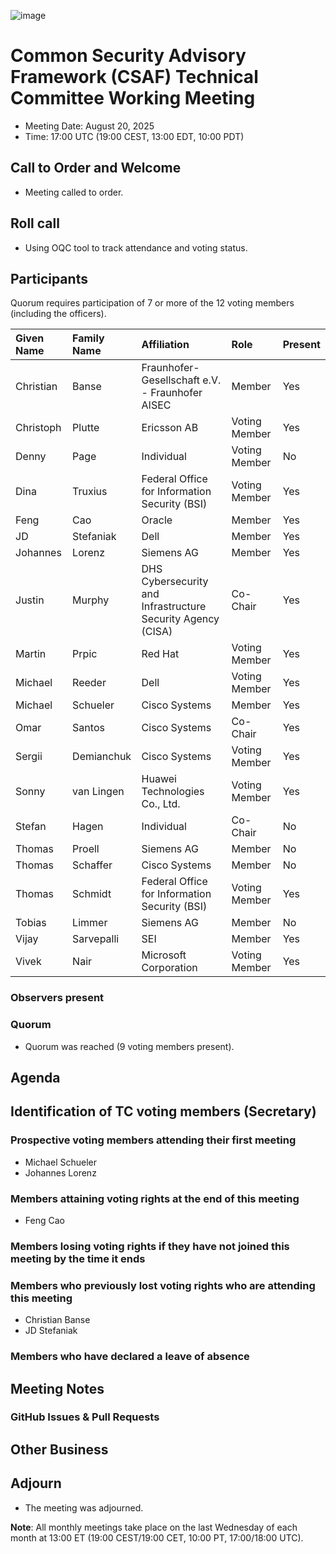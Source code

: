![image](https://user-images.githubusercontent.com/1690898/139102180-5c1e2583-14f1-4f58-ab2b-9e3807ed529c.png)

# Common Security Advisory Framework (CSAF) Technical Committee Working Meeting

- Meeting Date: August 20, 2025
- Time: 17:00 UTC (19:00 CEST, 13:00 EDT, 10:00 PDT)

## Call to Order and Welcome

- Meeting called to order.

## Roll call

- Using OQC tool to track attendance and voting status.

## Participants

Quorum requires participation of 7 or more of the 12 voting members (including the officers).

| Given Name | Family Name | Affiliation                                                 | Role          | Present |
|:-----------|:------------|:------------------------------------------------------------|:--------------|:--------|
| Christian  | Banse       | Fraunhofer-Gesellschaft e.V. - Fraunhofer AISEC             | Member        | Yes     |
| Christoph  | Plutte      | Ericsson AB                                                 | Voting Member | Yes     |
| Denny      | Page        | Individual                                                  | Voting Member | No      |
| Dina       | Truxius     | Federal Office for Information Security (BSI)               | Voting Member | Yes     |
| Feng       | Cao         | Oracle                                                      | Member        | Yes     |
| JD         | Stefaniak   | Dell                                                        | Member        | Yes     |
| Johannes   | Lorenz      | Siemens AG                                                  | Member        | Yes     |
| Justin     | Murphy      | DHS Cybersecurity and Infrastructure Security Agency (CISA) | Co-Chair      | Yes     |
| Martin     | Prpic       | Red Hat                                                     | Voting Member | Yes     |
| Michael    | Reeder      | Dell                                                        | Voting Member | Yes     |
| Michael    | Schueler    | Cisco Systems                                               | Member        | Yes     |
| Omar       | Santos      | Cisco Systems                                               | Co-Chair      | Yes     |
| Sergii     | Demianchuk  | Cisco Systems                                               | Voting Member | Yes     |
| Sonny      | van Lingen  | Huawei Technologies Co., Ltd.                               | Voting Member | Yes     |
| Stefan     | Hagen       | Individual                                                  | Co-Chair      | No      |
| Thomas     | Proell      | Siemens AG                                                  | Member        | No      |
| Thomas     | Schaffer    | Cisco Systems                                               | Member        | No      |
| Thomas     | Schmidt     | Federal Office for Information Security (BSI)               | Voting Member | Yes     |
| Tobias     | Limmer      | Siemens AG                                                  | Member        | No      |
| Vijay      | Sarvepalli  | SEI                                                         | Member        | Yes     |
| Vivek      | Nair        | Microsoft Corporation                                       | Voting Member | Yes     |

### Observers present

### Quorum

- Quorum was reached (9 voting members present).

## Agenda

## Identification of TC voting members (Secretary)

### Prospective voting members attending their first meeting

- Michael Schueler
- Johannes Lorenz

### Members attaining voting rights at the end of this meeting

- Feng Cao

### Members losing voting rights if they have not joined this meeting by the time it ends

### Members who previously lost voting rights who are attending this meeting

- Christian Banse
- JD Stefaniak

### Members who have declared a leave of absence

## Meeting Notes

### GitHub Issues & Pull Requests
 
## Other Business

## Adjourn

- The meeting was adjourned.

**Note**: All monthly meetings take place on the last Wednesday of each month at 13:00 ET (19:00 CEST/19:00 CET, 10:00 PT, 17:00/18:00 UTC).
